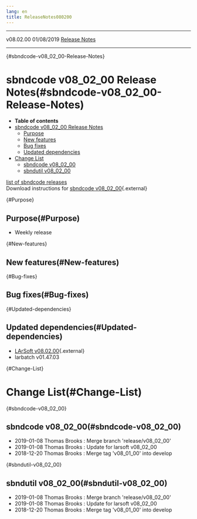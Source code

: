 ```yaml
---
lang: en
title: ReleaseNotes080200
---
```


  ----------- ------------ -- -- ------------------------------------------------------
  v08.02.00   01/08/2019         [Release Notes](ReleaseNotes080200.html)
  ----------- ------------ -- -- ------------------------------------------------------

{#sbndcode-v08_02_00-Release-Notes}

sbndcode v08\_02\_00 Release Notes(#sbndcode-v08_02_00-Release-Notes)
======================================================================================

-   **Table of contents**
-   [sbndcode v08\_02\_00 Release
    Notes](#sbndcode-v08_02_00-Release-Notes)
    -   [Purpose](#Purpose)
    -   [New features](#New-features)
    -   [Bug fixes](#Bug-fixes)
    -   [Updated dependencies](#Updated-dependencies)
-   [Change List](#Change-List)
    -   [sbndcode v08\_02\_00](#sbndcode-v08_02_00)
    -   [sbndutil v08\_02\_00](#sbndutil-v08_02_00)

[list of sbndcode
releases](List_of_SBND_code_releases.html)\
Download instructions for [sbndcode
v08\_02\_00](http://scisoft.fnal.gov/scisoft/bundles/sbnd/v08_02_00/sbndcode-v08_02_00.html){.external}

{#Purpose}

Purpose(#Purpose)
----------------------------------

-   Weekly release

{#New-features}

New features(#New-features)
--------------------------------------------

{#Bug-fixes}

Bug fixes(#Bug-fixes)
--------------------------------------

{#Updated-dependencies}

Updated dependencies(#Updated-dependencies)
------------------------------------------------------------

-   [LArSoft
    v08.02.00](https://cdcvs.fnal.gov/redmine/projects/larsoft/wiki/ReleaseNotes080200){.external}
-   larbatch v01.47.03

{#Change-List}

Change List(#Change-List)
==========================================

{#sbndcode-v08_02_00}

sbndcode v08\_02\_00(#sbndcode-v08_02_00)
----------------------------------------------------------

-   2019-01-08 Thomas Brooks : Merge branch \'release/v08\_02\_00\'
-   2019-01-08 Thomas Brooks : Update for larsoft v08\_02\_00
-   2018-12-20 Thomas Brooks : Merge tag \'v08\_01\_00\' into develop

{#sbndutil-v08_02_00}

sbndutil v08\_02\_00(#sbndutil-v08_02_00)
----------------------------------------------------------

-   2019-01-08 Thomas Brooks : Merge branch \'release/v08\_02\_00\'
-   2019-01-08 Thomas Brooks : Update for larsoft v08\_02\_00
-   2018-12-20 Thomas Brooks : Merge tag \'v08\_01\_00\' into develop
